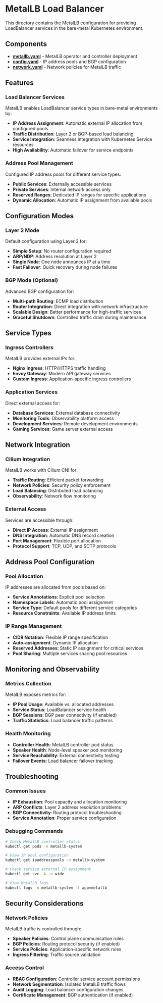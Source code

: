 # MetalLB Load Balancer

This directory contains the MetalLB configuration for providing LoadBalancer services in the bare-metal Kubernetes environment.

## Components

- **[metallb.yaml](./metallb.yaml)** - MetalLB operator and controller deployment
- **[config.yaml](./config.yaml)** - IP address pools and BGP configuration
- **[network.yaml](./network.yaml)** - Network policies for MetalLB traffic

## Features

### Load Balancer Services
MetalLB enables LoadBalancer service types in bare-metal environments by:
- **IP Address Assignment**: Automatic external IP allocation from configured pools
- **Traffic Distribution**: Layer 2 or BGP-based load balancing
- **Service Integration**: Seamless integration with Kubernetes Service resources
- **High Availability**: Automatic failover for service endpoints

### Address Pool Management
Configured IP address pools for different service types:
- **Public Services**: Externally accessible services
- **Private Services**: Internal network access only
- **Reserved Ranges**: Dedicated IP ranges for specific applications
- **Dynamic Allocation**: Automatic IP assignment from available pools

## Configuration Modes

### Layer 2 Mode
Default configuration using Layer 2 for:
- **Simple Setup**: No router configuration required
- **ARP/NDP**: Address resolution at Layer 2
- **Single Node**: One node announces IP at a time
- **Fast Failover**: Quick recovery during node failures

### BGP Mode (Optional)
Advanced BGP configuration for:
- **Multi-path Routing**: ECMP load distribution
- **Router Integration**: Direct integration with network infrastructure
- **Scalable Design**: Better performance for high-traffic services
- **Graceful Shutdown**: Controlled traffic drain during maintenance

## Service Types

### Ingress Controllers
MetalLB provides external IPs for:
- **Nginx Ingress**: HTTP/HTTPS traffic handling
- **Envoy Gateway**: Modern API gateway services
- **Custom Ingress**: Application-specific ingress controllers

### Application Services
Direct external access for:
- **Database Services**: External database connectivity
- **Monitoring Tools**: Observability platform access
- **Development Services**: Remote development environments
- **Gaming Services**: Game server external access

## Network Integration

### Cilium Integration
MetalLB works with Cilium CNI for:
- **Traffic Routing**: Efficient packet forwarding
- **Network Policies**: Security policy enforcement
- **Load Balancing**: Distributed load balancing
- **Observability**: Network flow monitoring

### External Access
Services are accessible through:
- **Direct IP Access**: External IP assignment
- **DNS Integration**: Automatic DNS record creation
- **Port Management**: Flexible port allocation
- **Protocol Support**: TCP, UDP, and SCTP protocols

## Address Pool Configuration

### Pool Allocation
IP addresses are allocated from pools based on:
- **Service Annotations**: Explicit pool selection
- **Namespace Labels**: Automatic pool assignment
- **Service Type**: Default pools for different service categories
- **Resource Constraints**: Available IP address limits

### IP Range Management
- **CIDR Notation**: Flexible IP range specification
- **Auto-assignment**: Dynamic IP allocation
- **Reserved Addresses**: Static IP assignment for critical services
- **Pool Sharing**: Multiple services sharing pool resources

## Monitoring and Observability

### Metrics Collection
MetalLB exposes metrics for:
- **IP Pool Usage**: Available vs. allocated addresses
- **Service Status**: LoadBalancer service health
- **BGP Sessions**: BGP peer connectivity (if enabled)
- **Traffic Statistics**: Load balancer traffic patterns

### Health Monitoring
- **Controller Health**: MetalLB controller pod status
- **Speaker Health**: Node-level speaker pod monitoring
- **Service Reachability**: External connectivity testing
- **Failover Events**: Load balancer failover tracking

## Troubleshooting

### Common Issues
- **IP Exhaustion**: Pool capacity and allocation monitoring
- **ARP Conflicts**: Layer 2 address resolution problems
- **BGP Connectivity**: Routing protocol troubleshooting
- **Service Annotation**: Proper service configuration

### Debugging Commands
```bash
# Check MetalLB controller status
kubectl get pods -n metallb-system

# View IP pool configuration  
kubectl get ipaddresspools -n metallb-system

# Check service external IP assignment
kubectl get svc -A -o wide

# View MetalLB logs
kubectl logs -n metallb-system -l app=metallb
```

## Security Considerations

### Network Policies
MetalLB traffic is controlled through:
- **Speaker Policies**: Control plane communication rules
- **BGP Policies**: Routing protocol security (if enabled)
- **Service Policies**: Application-specific network rules
- **Ingress Filtering**: Traffic source validation

### Access Control
- **RBAC Configuration**: Controller service account permissions
- **Network Segmentation**: Isolated MetalLB traffic flows
- **Audit Logging**: Load balancer configuration changes
- **Certificate Management**: BGP authentication (if enabled)